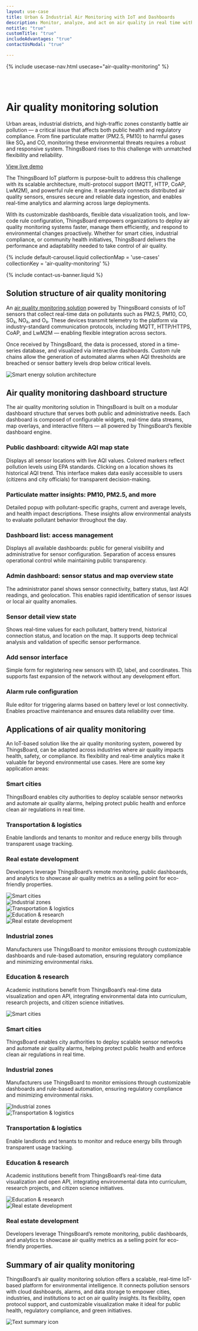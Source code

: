```yaml
---
layout: use-case
title: Urban & Industrial Air Monitoring with IoT and Dashboards
description: Monitor, analyze, and act on air quality in real time with ThingsBoard — the flexible IoT platform for cities, industries, and research.
notitle: "true"
customTitle: "true"
includeAdvantages: "true"
contactUsModal: "true"

---
```


{% include usecase-nav.html usecase="air-quality-monitoring" %}

<div id="scada-fullpage" onclick="this.style.display='none'; document.body.style.overflow='unset'"><div class="image"></div><div class="close-icon"><svg width="32" height="32" viewBox="0 0 32 32" fill="none" xmlns="http://www.w3.org/2000/svg"><path d="M25.3337 8.5465L23.4537 6.6665L16.0003 14.1198L8.54699 6.6665L6.66699 8.5465L14.1203 15.9998L6.66699 23.4532L8.54699 25.3332L16.0003 17.8798L23.4537 25.3332L25.3337 23.4532L17.8803 15.9998L25.3337 8.5465Z"></path></svg></div></div>
<h1 class="usecase-title">Air quality monitoring solution</h1>
<section class="air-quality-about">
    <div class="about-text">
        <div class="short">
            <div class="block">
                <p class="text">Urban areas, industrial districts, and high-traffic zones constantly battle air pollution — a critical issue that affects both public health and regulatory compliance. From fine particulate matter (PM2.5, PM10) to harmful gases like SO₂ and CO, monitoring these environmental threats requires a robust and responsive system. ThingsBoard rises to this challenge with unmatched flexibility and reliability.</p>
            </div>
            <div class="demo-button">
                <a id="UseCases_AirQM_ViewLiveDemo" target="_blank" href="https://thingsboard.cloud/dashboard/ec564620-82b2-11ed-a624-8360a2a6cb0e?publicId=4978baf0-8a92-11ec-98f9-ff45c37940c6" class="button gtm_button">View live demo</a>            
            </div>
        </div>
        <div class="long">
            <p>The ThingsBoard IoT platform is purpose-built to address this challenge with its scalable architecture, multi-protocol support (MQTT, HTTP, CoAP, LwM2M), and powerful rule engine. It seamlessly connects distributed air quality sensors, ensures secure and reliable data ingestion, and enables real-time analytics and alarming across large deployments.</p>
            <p>With its customizable dashboards, flexible data visualization tools, and low-code rule configuration, ThingsBoard empowers organizations to deploy air quality monitoring systems faster, manage them efficiently, and respond to environmental changes proactively. Whether for smart cities, industrial compliance, or community health initiatives, ThingsBoard delivers the performance and adaptability needed to take control of air quality.</p>
        </div>
    </div>
</section>

<section class="air-quality-carousel carousel-padding">
    {% include default-carousel.liquid collectionMap = 'use-cases' collectionKey = 'air-quality-monitoring' %}
</section> 

{% include contact-us-banner.liquid %}

<section class="air-quality-solution-structure">
    <h2>Solution structure of air quality monitoring</h2>
    <div class="about-text">
        <div class="short">
            <div class="block">
                <p class="text">An <a href="/docs/pe/solution-templates/air-quality-monitoring/">air quality monitoring solution</a> powered by ThingsBoard consists of IoT sensors that collect real-time data on pollutants such as PM2.5, PM10, CO, SO₂, NO₂, and O₃. These devices transmit telemetry to the platform via industry-standard communication protocols, including MQTT, HTTP/HTTPS, CoAP, and LwM2M — enabling flexible integration across sectors.</p>
            </div>
        </div>
        <div class="long">
            <p>Once received by ThingsBoard, the data is processed, stored in a time-series database, and visualized via interactive dashboards. Custom rule chains allow the generation of automated alarms when AQI thresholds are breached or sensor battery levels drop below critical levels.</p>
        </div>
    </div>
    <div class="scheme">
        <img id="schemeSVG" loading="lazy" data-src="/images/usecases/smart-use-cases.svg" class="svg-animation" alt="Smart energy solution architecture" title="Smart energy solution architecture: IoT devices connect via gateways to the cloud for processing, visualization, and automation">
    </div>
</section>

<section class="dashboard-structure section-padding">
    <div class="section-header">
        <h2>Air quality monitoring dashboard structure</h2>
        <p>
            The air quality monitoring solution in ThingsBoard is built on a modular dashboard structure that serves both public and administrative needs. Each dashboard is composed of configurable widgets, real-time data streams, map overlays, and interactive filters — all powered by ThingsBoard’s flexible dashboard engine.
        </p>
    </div>
    <div class="dashboard-structure-block">
        <div class="menu">
            <div class="expansion-block">
                <div class="expansion-panel">
                    <div class="expansion-header">
                        <h3>Public dashboard: citywide AQI map state</h3>
                    </div>
                    <div class="expansion-content">
                        <p>Displays all sensor locations with live AQI values. Colored markers reflect pollution levels using EPA standards. Clicking on a location shows its historical AQI trend. This interface makes data easily accessible to users (citizens and city officials) for transparent decision-making.</p>
                    </div>
                </div>
            </div>
            <div class="expansion-block">
                <div class="expansion-panel">
                    <div class="expansion-header">
                        <h3>Particulate matter insights: PM10, PM2.5, and more</h3>
                    </div>
                    <div class="expansion-content">
                        <p>Detailed popup with pollutant-specific graphs, current and average levels, and health impact descriptions. These insights allow environmental analysts to evaluate pollutant behavior throughout the day.</p>
                    </div>
                </div>
            </div>
            <div class="expansion-block">
                <div class="expansion-panel">
                    <div class="expansion-header">
                        <h3>Dashboard list: access management </h3>
                    </div>
                    <div class="expansion-content">
                        <p>Displays all available dashboards: public for general visibility and administrative for sensor configuration. Separation of access ensures operational control while maintaining public transparency.</p>
                    </div>
                </div>
            </div>
            <div class="expansion-block">
                <div class="expansion-panel">
                    <div class="expansion-header">
                        <h3>Admin dashboard: sensor status and map overview state</h3>
                    </div>
                    <div class="expansion-content">
                        <p>The administrator panel shows sensor connectivity, battery status, last AQI readings, and geolocation. This enables rapid identification of sensor issues or local air quality anomalies.</p>
                    </div>
                </div>
            </div>
            <div class="expansion-block">
                <div class="expansion-panel">
                    <div class="expansion-header">
                        <h3>Sensor detail view state</h3>
                    </div>
                    <div class="expansion-content">
                        <p>Shows real-time values for each pollutant, battery trend, historical connection status, and location on the map. It supports deep technical analysis and validation of specific sensor performance.</p>
                    </div>
                </div>
            </div>
            <div class="expansion-block">
                <div class="expansion-panel">
                    <div class="expansion-header">
                        <h3>Add sensor interface</h3>
                    </div>
                    <div class="expansion-content">
                        <p>Simple form for registering new sensors with ID, label, and coordinates. This supports fast expansion of the network without any development effort.</p>
                    </div>
                </div>
            </div>
            <div class="expansion-block">
                <div class="expansion-panel">
                    <div class="expansion-header">
                        <h3>Alarm rule configuration</h3>
                    </div>
                    <div class="expansion-content">
                        <p>Rule editor for triggering alarms based on battery level or lost connectivity. Enables proactive maintenance and ensures data reliability over time.</p>
                    </div>
                </div>
            </div>
        </div>
    </div>
</section>

<section class="applications applications-additional summary-margin section-padding">
    <div class="section-header">
        <h2>Applications of air quality monitoring</h2>
        <p>An IoT-based solution like the air quality monitoring system, powered by ThingsBoard, can be adapted across industries where air quality impacts health, safety, or compliance. Its flexibility and real-time analytics make it valuable far beyond environmental use cases. Here are some key application areas:</p>
    </div>
    <div class="applications-container-large">
        <div class="text-row-top">
            <div class="text-block">
                <h3>Smart cities</h3>
                <p>ThingsBoard enables city authorities to deploy scalable sensor networks and automate air quality alarms, helping protect public health and enforce clean air regulations in real time.</p>
            </div>
            <div class="text-block">
                <h3>Transportation & logistics</h3>
                <p>Enable landlords and tenants to monitor and reduce energy bills through transparent usage tracking.</p>
            </div>
            <div class="text-block">
                <h3>Real estate development</h3>
                <p>Developers leverage ThingsBoard’s remote monitoring, public dashboards, and analytics to showcase air quality metrics as a selling point for eco-friendly properties.</p>
            </div>
        </div>
        <div class="images-row">
            <div class="application-image"><img src="/images/usecases/air-quality/cities-1.svg" alt="Smart cities" title="Smart cities"></div>
            <div class="application-image"><img src="/images/usecases/air-quality/industrial-1.svg" alt="Industrial zones" title="Industrial zones"></div>
            <div class="application-image"><img src="/images/usecases/air-quality/logistics-1.svg" alt="Transportation & logistics" title="Transportation & logistics"></div>
            <div class="application-image"><img src="/images/usecases/air-quality/education-1.svg" alt="Education & research" title="Education & research"></div>
            <div class="application-image"><img src="/images/usecases/air-quality/development-1.svg" alt="Real estate development" title="Real estate development"></div>
        </div>
        <div class="text-row-bottom">
            <div class="text-block">
                <h3>Industrial zones</h3>
                <p>Manufacturers use ThingsBoard to monitor emissions through customizable dashboards and rule-based automation, ensuring regulatory compliance and minimizing environmental risks.</p>
            </div>
            <div class="text-block">
                <h3>Education & research</h3>
                <p>Academic institutions benefit from ThingsBoard’s real-time data visualization and open API, integrating environmental data into curriculum, research projects, and citizen science initiatives.</p>
            </div>
        </div>
    </div>
    <div class="applications-container-small">
        <div class="application-block">
            <div class="image"><img src="/images/usecases/air-quality/cities-2.svg" alt="Smart cities" title="Smart cities"></div>
            <div class="text-block">
                <h3>Smart cities</h3>
                <p>ThingsBoard enables city authorities to deploy scalable sensor networks and automate air quality alarms, helping protect public health and enforce clean air regulations in real time.</p>
            </div>
        </div>
        <div class="application-block">
            <div class="text-block">
                <h3>Industrial zones</h3>
                <p>Manufacturers use ThingsBoard to monitor emissions through customizable dashboards and rule-based automation, ensuring regulatory compliance and minimizing environmental risks.</p>
            </div>
            <div class="image"><img src="/images/usecases/air-quality/industrial-2.svg" alt="Industrial zones" title="Industrial zones"></div>
        </div>
        <div class="application-block">
            <div class="image"><img src="/images/usecases/air-quality/logistics-2.svg" alt="Transportation & logistics" title="Transportation & logistics"></div>
            <div class="text-block">
                <h3>Transportation & logistics</h3>
                <p>Enable landlords and tenants to monitor and reduce energy bills through transparent usage tracking.</p>
            </div>
        </div>
        <div class="application-block">
            <div class="text-block">
                <h3>Education & research</h3>
                <p>Academic institutions benefit from ThingsBoard’s real-time data visualization and open API, integrating environmental data into curriculum, research projects, and citizen science initiatives.</p>
            </div>
            <div class="image"><img src="/images/usecases/air-quality/education-2.svg" alt="Education & research" title="Education & research"></div>
        </div>
        <div class="application-block">
            <div class="image"><img src="/images/usecases/air-quality/development-2.svg" alt="Real estate development" title="Real estate development"></div>
            <div class="text-block">
                <h3>Real estate development</h3>
                <p>Developers leverage ThingsBoard’s remote monitoring, public dashboards, and analytics to showcase air quality metrics as a selling point for eco-friendly properties.</p>
            </div>
        </div>
    </div>
</section>

<section class="summary">
    <div class="summary-text">
        <h2>Summary of air quality monitoring</h2>
        <p>ThingsBoard’s air quality monitoring solution offers a scalable, real-time IoT-based platform for environmental intelligence. It connects pollution sensors with cloud dashboards, alarms, and data storage to empower cities, industries, and institutions to act on air quality insights. Its flexibility, open protocol support, and customizable visualization make it ideal for public health, regulatory compliance, and green initiatives.</p>
    </div>
    <div class="summary-icon">
        <img src="/images/usecases/health-care/summary.svg" alt="Text summary icon" title="Text summary icon">
    </div>
</section>

<script type="text/javascript">
    document.addEventListener('DOMContentLoaded', function() {
        const svgAnimations = document.querySelectorAll(".svg-animation");
        const svgObserver = new IntersectionObserver((entries, obs) => {
            entries.forEach(entry => {
                if (entry.isIntersecting) {
                    const img = entry.target;
                    img.style.visibility = 'visible';
                    img.src = img.dataset.src;
                    obs.unobserve(img);
                }
            });
        }, {threshold: 1.0});

        svgAnimations.forEach(img => svgObserver.observe(img));

        document.querySelectorAll('.card-link').forEach((link) => {
            link.classList.add('linkDefault');
        });

        const expansionBlocks = document.querySelectorAll('.expansion-block');
        const structureBlock = document.querySelector('.dashboard-structure-block');
        const smallImageBlock = createImageBlock('small');
        const largeImageBlock = createImageBlock('large');

        expansionBlocks[0].appendChild(smallImageBlock);
        structureBlock.appendChild(largeImageBlock);

        const largeImageElement = document.querySelector('.image-block-large > .image-container > .image');
        const smallImageElement = document.querySelector('.image-block-small > .image-container > .image');

        let currentExpandedIndex = 0;

        expansionBlocks[0].classList.add('expanded');

        expansionBlocks.forEach((panel, index) => {
            panel.addEventListener('click', function() {
                if (index === currentExpandedIndex) {
                    return; 
                }

                smallImageElement.innerHTML = getImage(index);
                this.appendChild(smallImageBlock);
                largeImageElement.style.height = largeImageElement.firstChild.getBoundingClientRect().height + 'px';
                largeImageElement.innerHTML = getImage(index);

                applyImageBg(smallImageBlock);
                applyImageBg(largeImageBlock);

                expansionBlocks.forEach(item => {
                    item.classList.remove('expanded');
                });

                this.classList.add('expanded');
                currentExpandedIndex = index; 
                if (window.screen.width < 600) {
                    const blockRect = expansionBlocks[index].getBoundingClientRect();
                    const target = blockRect.top + window.scrollY - 80;
                    window.scrollTo(0, target);
                    setTimeout(()=> document.getElementById("nav").style.top = "-78px");
                }
                if (index === 4) {
                    window.scrollTo(0, window.scrollY +1);
                }
            });
        });

        window.onscroll = function() {
            const elemCoor = document.querySelector('.dashboard-structure').getBoundingClientRect();
            const large = document.querySelector('.image-block-large');

            if (Math.abs(elemCoor.top) < elemCoor.height / 2 - 300 && elemCoor.top < 0) {
                large.style.marginTop = Math.abs(elemCoor.top) + 20 + 'px';
            }
        };

        if (window.screen.width > 960) {
            const fullPage = document.querySelector('#scada-fullpage');
            largeImageElement.addEventListener('click', function(image) {
                fullPage.children[0].innerHTML = `<img src=${image.currentTarget.children[0].src} />`;
                fullPage.style.display = 'block';
                fullPage.style.top = window.scrollY + 'px';
                document.querySelector('body').style.overflow = 'hidden';
            });
        }

        function createImageBlock(layout) {
            let block = document.createElement('div');
            block.className = `image-block-${layout}`;
            block.innerHTML = `
            <div class="image-container image-background">
                <div class="image-background"></div>
                <div class="image-background"></div>
                <div class="image-background"></div>
                <div class=image>${getImage(0)}</div>
            </div>
            <div class="buttons-block">
                <a id="UseCases_AirQM_ViewLiveDemo" target="_blank" href="https://thingsboard.cloud/dashboard/ec564620-82b2-11ed-a624-8360a2a6cb0e?publicId=4978baf0-8a92-11ec-98f9-ff45c37940c6" class="button gtm_button">View live demo</a>            
                <a id="UseCases_AirQM_ContactUs" target="_blank" href="/docs/contact-us/?subject=Custom%20Development" class="button contact-us gtm_button">Contact us</a>
            </div>`;

            applyImageBg(block);
    
            return block;
        }

        function applyImageBg(block) {
            const img = block.querySelector('.image img');
            const container = block.querySelector('.image-container');
            if (img && container) {
                const bg = img.dataset.bg;
                container.style.backgroundColor = bg || '';
            }
        }

        function getImage(index) {
            const images = [
                "<img src='/images/usecases/air-quality/aiq-1.webp' alt='Interactive AQI heatmap of Los Angeles on the ThingsBoard IoT Platform' title='AQI map of Los Angeles monitored via ThingsBoard'/>",
                "<img src='/images/usecases/air-quality/aiq-2.webp' alt='Live PM10 air quality metrics for Beverly Hills on ThingsBoard dashboard' title='PM10 air quality levels in Beverly Hills displayed in ThingsBoard'/>",
                "<img src='/images/usecases/air-quality/aiq-3.webp' alt='List of IoT dashboards for air quality monitoring in ThingsBoard' title='Manage air quality dashboards in ThingsBoard'/>",
                "<img src='/images/usecases/air-quality/aiq-4.webp' alt='IoT air quality sensors and alerts visualized on ThingsBoard map dashboard' title='Live air quality sensors and alerts across LA in ThingsBoard'/>",
                "<img src='/images/usecases/air-quality/aiq-5.webp' alt='Sensor metrics for Beverly Hills including AQI and battery on ThingsBoard' title='Sensor data for Beverly Hills – AQI, battery and status'/>",
                "<img src='/images/usecases/air-quality/aiq-6.webp' data-bg='#A4A4A4' alt='Sensor registration form with ID and GPS fields in ThingsBoard' title='Create a new air quality sensor in ThingsBoard'/>",
                "<img src='/images/usecases/air-quality/aiq-7.webp' data-bg='#A4A4A4' alt='ThingsBoard interface for configuring IoT alarm thresholds' title='Configure alert rules for sensor battery and connection'/>"
            ];
            return images[index];
        }
    });
</script>
